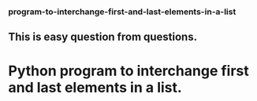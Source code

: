 ### program-to-interchange-first-and-last-elements-in-a-list
## This is easy question from questions.
# Python program to interchange first and last elements in a list.
